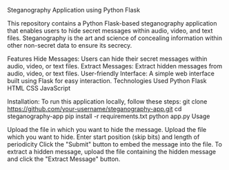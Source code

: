 Steganography Application using Python Flask

This repository contains a Python Flask-based steganography application that enables users to hide secret messages within audio, video, and text files. Steganography is the art and science of concealing information within other non-secret data to ensure its secrecy.

Features
Hide Messages: Users can hide their secret messages within audio, video, or text files.
Extract Messages: Extract hidden messages from audio, video, or text files.
User-friendly Interface: A simple web interface built using Flask for easy interaction.
Technologies Used
Python
Flask
HTML
CSS
JavaScript

Installation:
To run this application locally, follow these steps:
git clone https://github.com/your-username/steganography-app.git
cd steganography-app
pip install -r requirements.txt
python app.py
Usage

Upload the file in which you want to hide the message.
Upload the file which you want to hide.
Enter start position (skip bits) and length of periodicity
Click the "Submit" button to embed the message into the file.
To extract a hidden message, upload the file containing the hidden message and click the "Extract Message" button.
